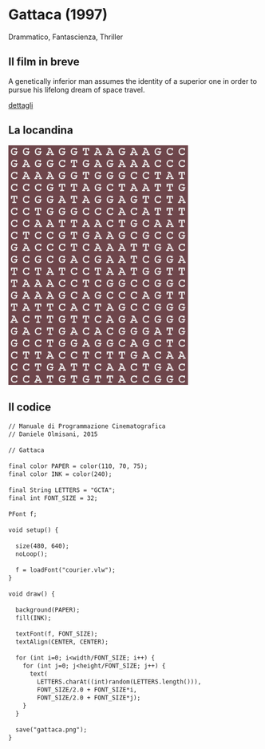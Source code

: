 # Gattaca (1997)

Drammatico, Fantascienza, Thriller

## Il film in breve
A genetically inferior man assumes the identity of a superior one in order to pursue his lifelong dream of space travel.

[dettagli](https://www.imdb.com/title/tt0119177/)

## La locandina
<img src="gattaca.png"  width="360px" title="Gattaca">


## Il codice
```processing
// Manuale di Programmazione Cinematografica
// Daniele Olmisani, 2015

// Gattaca

final color PAPER = color(110, 70, 75);
final color INK = color(240);

final String LETTERS = "GCTA";
final int FONT_SIZE = 32;

PFont f;

void setup() {
 
  size(480, 640);
  noLoop();
  
  f = loadFont("courier.vlw");
}

void draw() {
  
  background(PAPER);
  fill(INK);
  
  textFont(f, FONT_SIZE);  
  textAlign(CENTER, CENTER);
  
  for (int i=0; i<width/FONT_SIZE; i++) {
    for (int j=0; j<height/FONT_SIZE; j++) {
      text(
        LETTERS.charAt((int)random(LETTERS.length())), 
        FONT_SIZE/2.0 + FONT_SIZE*i, 
        FONT_SIZE/2.0 + FONT_SIZE*j);
    }
  }
  
  save("gattaca.png");
}
```
